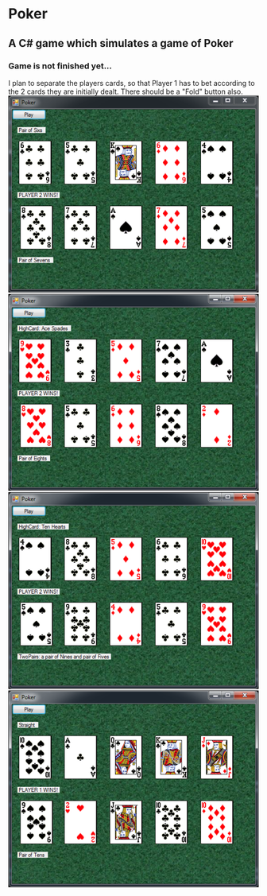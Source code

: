 <h1>Poker</h1>
<h2>A C# game which simulates a game of Poker</h2>
<h3>Game is not finished yet...</h3>
I plan to separate the players cards, so that Player 1 has to bet according to the 2 cards they are initially dealt. 
There should be a "Fold" button also.

<img src="https://github.com/pda87/Poker/blob/master/images/Poker1.PNG">
<img src="https://github.com/pda87/Poker/blob/master/images/Poker2.PNG">
<img src="https://github.com/pda87/Poker/blob/master/images/Poker3.PNG">
<img src="https://github.com/pda87/Poker/blob/master/images/Poker4.PNG">
